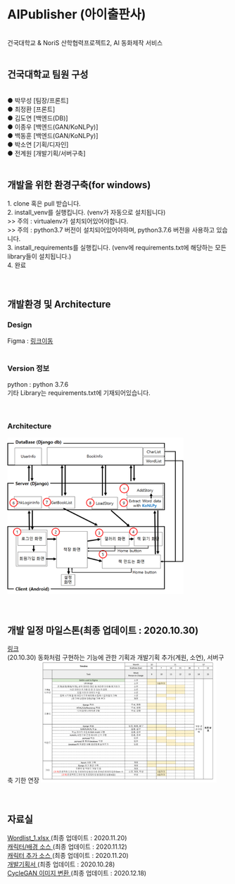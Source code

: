 # AIPublisher (아이출판사)
<br>건국대학교 & NoriS 산학협력프로젝트2, AI 동화제작 서비스
<br><br>
<h2>건국대학교 팀원 구성</h2><br>
● 박무성 [팀장/프론트]<br>
● 최정환 [프론트]<br>
● 김도연 [백엔드(DB)]<br>
● 이종우 [백엔드(GAN/KoNLPy)]<br>
● 백동훈 [백엔드(GAN/KoNLPy)]<br>
● 박소연 [기획/디자인]<br>
● 전계원 [개발기획/서버구축]<br><br>
<h2>개발을 위한 환경구축(for windows) </h2>
1. clone 혹은 pull 받습니다.<br>
2. install_venv를 실행킵니다. (venv가 자동으로 설치됩니다)<br>
 >> 주의 : virtualenv가 설치되어있어야합니다.<br>
 >> 주의 : python3.7 버전이 설치되어있어야하며, python3.7.6 버전을 사용하고 있습니다.<br>
3. install_requirements를 실행킵니다. (venv에 requirements.txt에 해당하는 모든 library들이 설치됩니다.)<br>
4. 완료<br>
<br><br>
<h2>개발환경 및 Architecture</h2>
<h3> Design </h3>
Figma : <a href="https://www.figma.com/file/2I5e8nm2OY6eFbSoDcGAyc/story-making?node-id=0%3A1">링크이동</a><br><br>
<h3> Version 정보 </h3>
python : python 3.7.6<br>
기타 Library는 requirements.txt에 기재되어있습니다.<br>
<br><br>
<h3> Architecture </h3>
<img src="/readme/archi.png" width=400/><br>
<br><br>
<h2>개발 일정 마일스톤(최종 업데이트 : 2020.10.30)</h2>
<a href="https://docs.google.com/spreadsheets/d/1hevKGvI-bmilq7nAQvTttHMGRB8bzbCIXbjaxhf_FQc/edit#gid=398552217">링크</a><br>
(20.10.30) 동화처럼 구현하는 기능에 관한 기획과 개발기획 추가(계원, 소연), 서버구축 기한 연장
<img src="/readme/dev_milestone.png" width=400/><br>
<br><br>
<h2>자료실</h2>
<a href="https://github.com//EatTheCode/Project_homework/blob/master/readme/Wordlist_1.xlsx?raw=true"> Wordlist_1.xlsx </a> (최종 업데이트 : 2020.11.20)<br>
<a href="https://github.com//EatTheCode/Project_homework/blob/master/readme/BGandChar.zip?raw=true"> 캐릭터/배경 소스 </a> (최종 업데이트 : 2020.11.12)<br>
<a href="https://github.com//EatTheCode/Project_homework/blob/master/readme/Char2.zip?raw=true"> 캐릭터 추가 소스 </a> (최종 업데이트 : 2020.11.20)<br>
<a href="https://github.com//EatTheCode/Project_homework/blob/master/readme/AIPublisher_Development_Plan.pptx?raw=true"> 개발기획서 </a> (최종 업데이트 : 2020.10.28)<br>
<a href="https://drive.google.com/drive/folders/1-WBNkdXwsOv5veYioEYZbHckQNf5peVq?usp=sharing"> CycleGAN 이미지 변환 </a> (최종 업데이트 : 2020.12.18)
<br>
